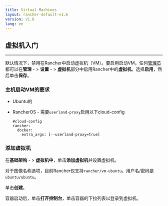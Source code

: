 ```yaml
---
title: Virtual Machines
layout: rancher-default-v1.6
version: v1.6
lang: en
---
```


## 虚拟机入门

------

默认情况下，禁用在Rancher中启动虚拟机（VM）。要启用启动VM，任何[管理员](https://github.com/rancher/rancher.github.io/blob/master/rancher/v1.6/en/cattle/vms/%7B%7Bsite.baseurl%7D%7D/rancher/%7B%7Bpage.version%7D%7D/%7B%7Bpage.lang%7D%7D/configuration/access-control/#admin)都可以在**管理** - > **设置** - > **虚拟机**部分中启用Rancher中的**虚拟机**。选择**启用**，然后单击**保存**。

### 主机启动VM的要求

- Ubuntu的

- RancherOS - 需要`userland-proxy`启用以下cloud-config

  ```
  #cloud-config
  rancher:
    docker:
      extra_args: [--userland-proxy=true]                                                                                                   

  ```

### 添加虚拟机

在**基础架构** - > **虚拟机中**，单击**添加虚拟机**并设置虚拟机。

对于图像名称选项，目前Rancher仅支持`rancher/vm-ubuntu`。用户名/密码是`ubuntu/ubuntu`。

单击**创建**。

容器启动后，单击**打开控制台**，单击容器的下拉列表以登录到虚拟机。